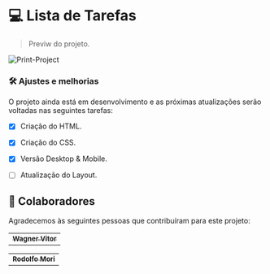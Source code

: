 # 💻 Lista de Tarefas


> Previw do projeto.

![Print-Project](https://user-images.githubusercontent.com/89936463/152390532-6029bde8-93cc-46ec-8468-32d83a8a5e34.PNG)



### 🛠️ Ajustes e melhorias

O projeto ainda está em desenvolvimento e as próximas atualizações serão voltadas nas seguintes tarefas:

- [x] Criação do HTML.
- [x] Criação do CSS.
- [x] Versão Desktop & Mobile.
- [ ] Atualização do Layout.



## 🤝 Colaboradores

Agradecemos às seguintes pessoas que contribuíram para este projeto:

<table>
  <tr>
    <td align="center">
      <a href="https://github.com/Tsukhiro">
        <sub>
          <b>Wagner Vitor</b>
        </sub>
      </a>
    </td>
  </tr>
</table>

<table>
  <tr>
    <td align="center">
      <a href="https://github.com/rodolfomori">
        <sub>
          <b>Rodolfo Mori</b>
        </sub>
      </a>
    </td>
  </tr>
</table>
 

